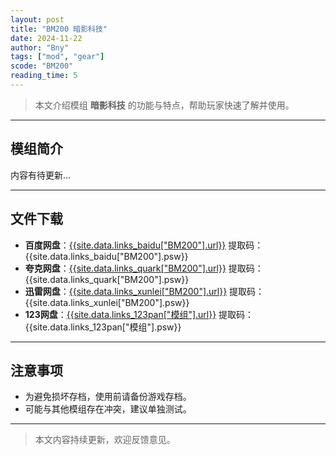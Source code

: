 ```yaml
---
layout: post
title: "BM200 暗影科技"
date: 2024-11-22
author: "Bny"
tags: ["mod", "gear"]
scode: "BM200"
reading_time: 5
---
```


> 本文介绍模组 **暗影科技** 的功能与特点，帮助玩家快速了解并使用。

---

## 模组简介

内容有待更新...

---

## 文件下载
- **百度网盘**：[{{site.data.links_baidu["BM200"].url}}]({{site.data.links_baidu["BM200"].url}}) 提取码：{{site.data.links_baidu["BM200"].psw}}
- **夸克网盘**：[{{site.data.links_quark["BM200"].url}}]({{site.data.links_quark["BM200"].url}}) 提取码：{{site.data.links_quark["BM200"].psw}}
- **迅雷网盘**：[{{site.data.links_xunlei["BM200"].url}}]({{site.data.links_xunlei["BM200"].url}}) 提取码：{{site.data.links_xunlei["BM200"].psw}}
- **123网盘**：[{{site.data.links_123pan["模组"].url}}]({{site.data.links_123pan["模组"].url}}) 提取码：{{site.data.links_123pan["模组"].psw}}

---

## 注意事项
- 为避免损坏存档，使用前请备份游戏存档。
- 可能与其他模组存在冲突，建议单独测试。

---

> 本文内容持续更新，欢迎反馈意见。
